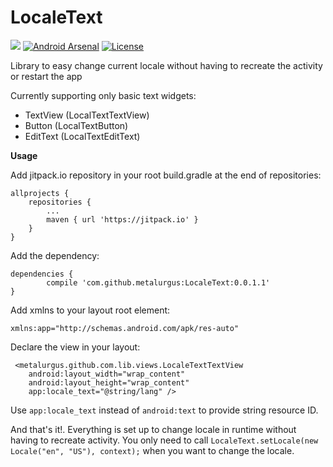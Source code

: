 # LocaleText
[![](https://jitpack.io/v/metalurgus/LocaleText.svg)](https://jitpack.io/#metalurgus/LocaleText) [![Android Arsenal](https://img.shields.io/badge/Android%20Arsenal-LocaleText-brightgreen.svg?style=flat)](http://android-arsenal.com/details/1/3920) [![License](http://img.shields.io/:license-gpl3-blue.svg?style=flat-square)](http://www.gnu.org/licenses/gpl-3.0.html)

Library to easy change current locale without having to recreate the activity or restart the app

Currently supporting only basic text widgets:

* TextView (LocalTextTextView)
* Button (LocalTextButton)
* EditText (LocalTextEditText)

**Usage**

Add jitpack.io repository in your root build.gradle at the end of repositories:

    allprojects {
		repositories {
			...
			maven { url 'https://jitpack.io' }
		}
	}
     
Add the dependency:

	dependencies {
	        compile 'com.github.metalurgus:LocaleText:0.0.1.1'
	}

Add xmlns to your layout root element:

`xmlns:app="http://schemas.android.com/apk/res-auto"`

Declare the view in your layout:

     <metalurgus.github.com.lib.views.LocaleTextTextView
        android:layout_width="wrap_content"
        android:layout_height="wrap_content"
        app:locale_text="@string/lang" />
        
Use `app:locale_text` instead of `android:text` to provide string resource ID.

And that's it!. Everything is set up to change locale in runtime without having to recreate activity. You only need to call `LocaleText.setLocale(new Locale("en", "US"), context);` when you want to change the locale.
